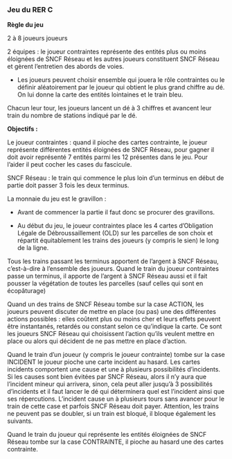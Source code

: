 ### Jeu du RER C

**Règle du jeu**

2 à 8 joueurs joueurs

2 équipes : le joueur contraintes représente des entités plus ou moins éloignées de SNCF Réseau et les autres joueurs constituent SNCF Réseau et gèrent l’entretien des abords de voies.

+ Les joueurs peuvent choisir ensemble qui jouera le rôle contraintes ou le définir aléatoirement par le joueur qui obtient le plus grand chiffre au dé. On lui donne la carte des entités lointaines et le train bleu.

Chacun leur tour, les joueurs lancent un dé à 3 chiffres et avancent leur train du nombre de stations indiqué par le dé.

**Objectifs :**

Le joueur contraintes : quand il pioche des cartes contrainte, le joueur représente différentes entités éloignées de SNCF Réseau, pour gagner il doit avoir représenté 7 entités parmi les 12 présentes dans le jeu. Pour l’aider il peut cocher les cases du fascicule.

SNCF Réseau : le train qui commence le plus loin d’un terminus en début de partie doit passer 3 fois les deux terminus.

La monnaie du jeu est le gravillon :
+ Avant de commencer la partie il faut donc se procurer des gravillons.

+ Au début du jeu, le joueur contraintes place les 4 cartes d’Obligation Légale de Débroussaillement (OLD) sur les parcelles de son choix et répartit équitablement les trains des joueurs (y compris le sien) le long de la ligne.

Tous les trains passant les terminus apportent de l’argent à SNCF Réseau, c’est-à-dire à l’ensemble des joueurs. Quand le train du joueur contraintes passe un terminus, il apporte de l’argent à SNCF Réseau aussi et il fait pousser la végétation de toutes les parcelles (sauf celles qui sont en écopâturage)

Quand un des trains de SNCF Réseau tombe sur la case ACTION, les joueurs peuvent discuter de mettre en place (ou pas) une des différentes actions possibles : elles coûtent plus ou moins cher et leurs effets peuvent être instantanés, retardés ou constant selon ce qu’indique la carte. Ce sont les joueurs SNCF Réseau qui choisissent l’action qu’ils veulent mettre en place ou alors qui décident de ne pas mettre en place d’action.

Quand le train d’un joueur (y compris le joueur contrainte) tombe sur la case INCIDENT le joueur pioche une carte incident au hasard. Les cartes incidents comportent une cause et une à plusieurs possibilités d’incidents. Si les causes sont bien évitées par SNCF Réseau, alors il n’y aura que l’incident mineur qui arrivera, sinon, cela peut aller jusqu’à 3 possibilités d’incidents et il faut lancer le dé qui déterminera quel est l’incident ainsi que ses répercutions. L’incident cause un à plusieurs tours sans avancer pour le train de cette case et parfois SNCF Réseau doit payer. Attention, les trains ne peuvent pas se doubler, si un train est bloqué, il bloque également les suivants.

Quand le train du joueur qui représente les entités éloignées de SNCF Réseau tombe sur la case CONTRAINTE, il pioche au hasard une des cartes contrainte.